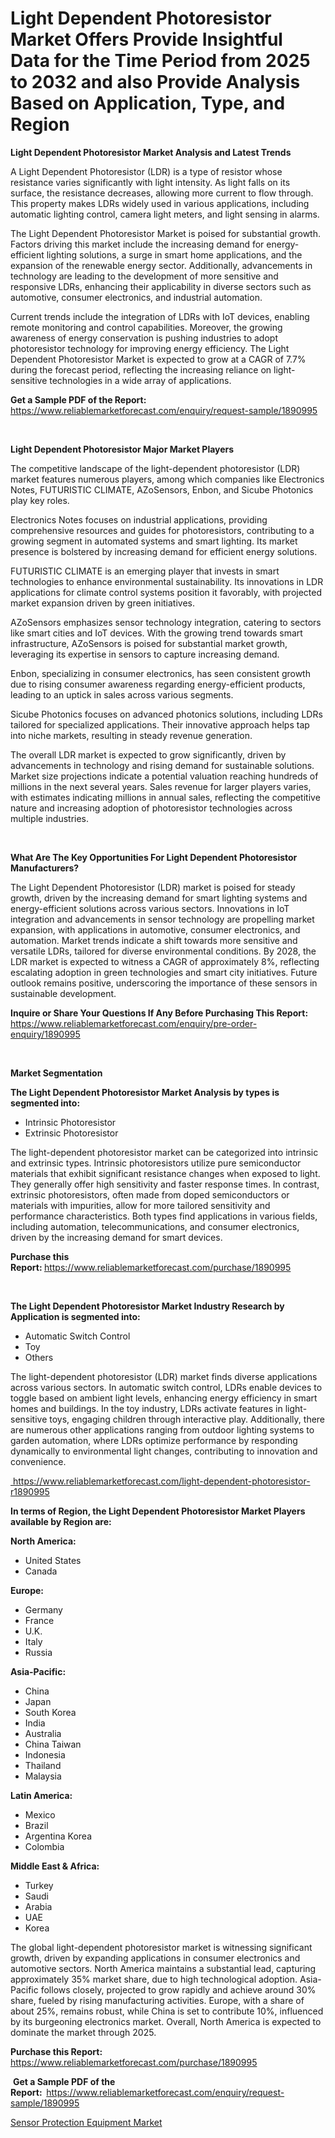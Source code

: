 <p><h1>Light Dependent Photoresistor Market Offers Provide Insightful Data for the Time Period from 2025 to 2032 and also Provide Analysis Based on Application, Type, and Region</h1></p><p><strong>Light Dependent Photoresistor Market Analysis and Latest Trends</strong></p>
<p><p>A Light Dependent Photoresistor (LDR) is a type of resistor whose resistance varies significantly with light intensity. As light falls on its surface, the resistance decreases, allowing more current to flow through. This property makes LDRs widely used in various applications, including automatic lighting control, camera light meters, and light sensing in alarms.</p><p>The Light Dependent Photoresistor Market is poised for substantial growth. Factors driving this market include the increasing demand for energy-efficient lighting solutions, a surge in smart home applications, and the expansion of the renewable energy sector. Additionally, advancements in technology are leading to the development of more sensitive and responsive LDRs, enhancing their applicability in diverse sectors such as automotive, consumer electronics, and industrial automation.</p><p>Current trends include the integration of LDRs with IoT devices, enabling remote monitoring and control capabilities. Moreover, the growing awareness of energy conservation is pushing industries to adopt photoresistor technology for improving energy efficiency. The Light Dependent Photoresistor Market is expected to grow at a CAGR of 7.7% during the forecast period, reflecting the increasing reliance on light-sensitive technologies in a wide array of applications.</p></p>
<p><strong>Get a Sample PDF of the Report:&nbsp;</strong> <a href="https://www.reliablemarketforecast.com/enquiry/request-sample/1890995?utm_campaign=2324&utm_medium=2&utm_source=Github&utm_content=ia&utm_term=07042025&utm_id=light-dependent-photoresistor">https://www.reliablemarketforecast.com/enquiry/request-sample/1890995</a></p>
<p>&nbsp;</p>
<p><strong>Light Dependent Photoresistor Major Market Players</strong></p>
<p><p>The competitive landscape of the light-dependent photoresistor (LDR) market features numerous players, among which companies like Electronics Notes, FUTURISTIC CLIMATE, AZoSensors, Enbon, and Sicube Photonics play key roles. </p><p>Electronics Notes focuses on industrial applications, providing comprehensive resources and guides for photoresistors, contributing to a growing segment in automated systems and smart lighting. Its market presence is bolstered by increasing demand for efficient energy solutions.</p><p>FUTURISTIC CLIMATE is an emerging player that invests in smart technologies to enhance environmental sustainability. Its innovations in LDR applications for climate control systems position it favorably, with projected market expansion driven by green initiatives.</p><p>AZoSensors emphasizes sensor technology integration, catering to sectors like smart cities and IoT devices. With the growing trend towards smart infrastructure, AZoSensors is poised for substantial market growth, leveraging its expertise in sensors to capture increasing demand.</p><p>Enbon, specializing in consumer electronics, has seen consistent growth due to rising consumer awareness regarding energy-efficient products, leading to an uptick in sales across various segments.</p><p>Sicube Photonics focuses on advanced photonics solutions, including LDRs tailored for specialized applications. Their innovative approach helps tap into niche markets, resulting in steady revenue generation.</p><p>The overall LDR market is expected to grow significantly, driven by advancements in technology and rising demand for sustainable solutions. Market size projections indicate a potential valuation reaching hundreds of millions in the next several years. Sales revenue for larger players varies, with estimates indicating millions in annual sales, reflecting the competitive nature and increasing adoption of photoresistor technologies across multiple industries.</p></p>
<p>&nbsp;</p>
<p><strong>What Are The Key Opportunities For Light Dependent Photoresistor Manufacturers?</strong></p>
<p><p>The Light Dependent Photoresistor (LDR) market is poised for steady growth, driven by the increasing demand for smart lighting systems and energy-efficient solutions across various sectors. Innovations in IoT integration and advancements in sensor technology are propelling market expansion, with applications in automotive, consumer electronics, and automation. Market trends indicate a shift towards more sensitive and versatile LDRs, tailored for diverse environmental conditions. By 2028, the LDR market is expected to witness a CAGR of approximately 8%, reflecting escalating adoption in green technologies and smart city initiatives. Future outlook remains positive, underscoring the importance of these sensors in sustainable development.</p></p>
<p><strong>Inquire or Share Your Questions If Any Before Purchasing This Report:</strong> <a href="https://www.reliablemarketforecast.com/enquiry/pre-order-enquiry/1890995?utm_campaign=2324&utm_medium=2&utm_source=Github&utm_content=ia&utm_term=07042025&utm_id=light-dependent-photoresistor">https://www.reliablemarketforecast.com/enquiry/pre-order-enquiry/1890995</a></p>
<p>&nbsp;</p>
<p><strong>Market Segmentation</strong></p>
<p><strong>The Light Dependent Photoresistor Market Analysis by types is segmented into:</strong></p>
<p><ul><li>Intrinsic Photoresistor</li><li>Extrinsic Photoresistor</li></ul></p>
<p><p>The light-dependent photoresistor market can be categorized into intrinsic and extrinsic types. Intrinsic photoresistors utilize pure semiconductor materials that exhibit significant resistance changes when exposed to light. They generally offer high sensitivity and faster response times. In contrast, extrinsic photoresistors, often made from doped semiconductors or materials with impurities, allow for more tailored sensitivity and performance characteristics. Both types find applications in various fields, including automation, telecommunications, and consumer electronics, driven by the increasing demand for smart devices.</p></p>
<p><strong>Purchase this Report:&nbsp;</strong><a href="https://www.reliablemarketforecast.com/purchase/1890995?utm_campaign=2324&utm_medium=2&utm_source=Github&utm_content=ia&utm_term=07042025&utm_id=light-dependent-photoresistor">https://www.reliablemarketforecast.com/purchase/1890995</a></p>
<p>&nbsp;</p>
<p><strong>The Light Dependent Photoresistor Market Industry Research by Application is segmented into:</strong></p>
<p><ul><li>Automatic Switch Control</li><li>Toy</li><li>Others</li></ul></p>
<p><p>The light-dependent photoresistor (LDR) market finds diverse applications across various sectors. In automatic switch control, LDRs enable devices to toggle based on ambient light levels, enhancing energy efficiency in smart homes and buildings. In the toy industry, LDRs activate features in light-sensitive toys, engaging children through interactive play. Additionally, there are numerous other applications ranging from outdoor lighting systems to garden automation, where LDRs optimize performance by responding dynamically to environmental light changes, contributing to innovation and convenience.</p></p>
<p><a href="https://www.reliablemarketforecast.com/light-dependent-photoresistor-r1890995?utm_campaign=2324&utm_medium=2&utm_source=Github&utm_content=ia&utm_term=07042025&utm_id=light-dependent-photoresistor">&nbsp;https://www.reliablemarketforecast.com/light-dependent-photoresistor-r1890995</a></p>
<p><strong>In terms of Region, the Light Dependent Photoresistor Market Players available by Region are:</strong></p>
<p>
    <p> <strong> North America: </strong>
        <ul>
            <li>United States</li>
            <li>Canada</li>
        </ul>
        </p> 
    <p> <strong> Europe: </strong>
        <ul>
            <li>Germany</li>
            <li>France</li>
            <li>U.K.</li>
            <li>Italy</li>
            <li>Russia</li>
        </ul>
        </p> 
    <p> <strong> Asia-Pacific: </strong>
        <ul>
            <li>China</li>
            <li>Japan</li>
            <li>South Korea</li>
            <li>India</li>
            <li>Australia</li>
            <li>China Taiwan</li>
            <li>Indonesia</li>
            <li>Thailand</li>
            <li>Malaysia</li>
        </ul>
        </p> 
    <p> <strong> Latin America: </strong>
        <ul>
            <li>Mexico</li>
            <li>Brazil</li>
            <li>Argentina Korea</li>
            <li>Colombia</li>
        </ul>
        </p> 
    <p> <strong> Middle East & Africa: </strong>
        <ul>
            <li>Turkey</li>
            <li>Saudi</li>
            <li>Arabia</li>
            <li>UAE</li>
            <li>Korea</li>
        </ul>
    </p>
    </p>
<p><p>The global light-dependent photoresistor market is witnessing significant growth, driven by expanding applications in consumer electronics and automotive sectors. North America maintains a substantial lead, capturing approximately 35% market share, due to high technological adoption. Asia-Pacific follows closely, projected to grow rapidly and achieve around 30% share, fueled by rising manufacturing activities. Europe, with a share of about 25%, remains robust, while China is set to contribute 10%, influenced by its burgeoning electronics market. Overall, North America is expected to dominate the market through 2025.</p></p>
<p><strong>Purchase this Report: </strong><a href="https://www.reliablemarketforecast.com/purchase/1890995?utm_campaign=2324&utm_medium=2&utm_source=Github&utm_content=ia&utm_term=07042025&utm_id=light-dependent-photoresistor">https://www.reliablemarketforecast.com/purchase/1890995</a></p>
<p>&nbsp;<strong>Get a Sample PDF of the Report:&nbsp;&nbsp;</strong><a href="https://www.reliablemarketforecast.com/enquiry/request-sample/1890995?utm_campaign=2324&utm_medium=2&utm_source=Github&utm_content=ia&utm_term=07042025&utm_id=light-dependent-photoresistor">https://www.reliablemarketforecast.com/enquiry/request-sample/1890995</a></p>
<p><strong></strong></p>
<p><p><a href="https://github.com/kbollin866/Market-Research-Report-List-1/blob/main/sensor-protection-equipment-market.md?utm_campaign=2324&utm_medium=2&utm_source=Github&utm_content=ia&utm_term=07042025&utm_id=light-dependent-photoresistor">Sensor Protection Equipment Market</a></p></p>